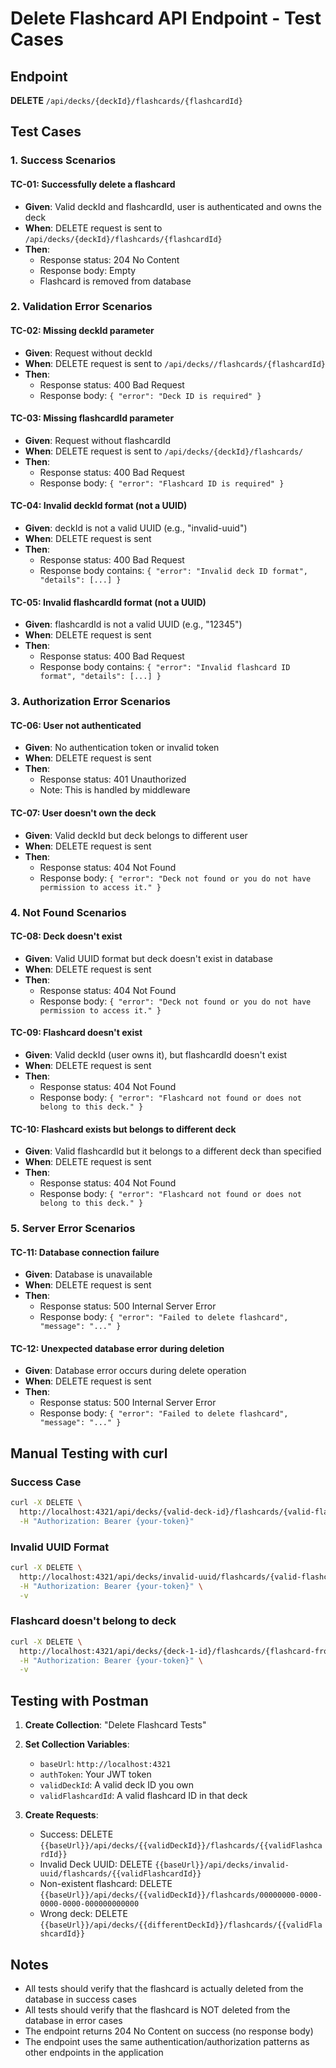 # Delete Flashcard API Endpoint - Test Cases

## Endpoint
**DELETE** `/api/decks/{deckId}/flashcards/{flashcardId}`

## Test Cases

### 1. Success Scenarios

#### TC-01: Successfully delete a flashcard
- **Given**: Valid deckId and flashcardId, user is authenticated and owns the deck
- **When**: DELETE request is sent to `/api/decks/{deckId}/flashcards/{flashcardId}`
- **Then**: 
  - Response status: 204 No Content
  - Response body: Empty
  - Flashcard is removed from database

### 2. Validation Error Scenarios

#### TC-02: Missing deckId parameter
- **Given**: Request without deckId
- **When**: DELETE request is sent to `/api/decks//flashcards/{flashcardId}`
- **Then**: 
  - Response status: 400 Bad Request
  - Response body: `{ "error": "Deck ID is required" }`

#### TC-03: Missing flashcardId parameter
- **Given**: Request without flashcardId
- **When**: DELETE request is sent to `/api/decks/{deckId}/flashcards/`
- **Then**: 
  - Response status: 400 Bad Request
  - Response body: `{ "error": "Flashcard ID is required" }`

#### TC-04: Invalid deckId format (not a UUID)
- **Given**: deckId is not a valid UUID (e.g., "invalid-uuid")
- **When**: DELETE request is sent
- **Then**: 
  - Response status: 400 Bad Request
  - Response body contains: `{ "error": "Invalid deck ID format", "details": [...] }`

#### TC-05: Invalid flashcardId format (not a UUID)
- **Given**: flashcardId is not a valid UUID (e.g., "12345")
- **When**: DELETE request is sent
- **Then**: 
  - Response status: 400 Bad Request
  - Response body contains: `{ "error": "Invalid flashcard ID format", "details": [...] }`

### 3. Authorization Error Scenarios

#### TC-06: User not authenticated
- **Given**: No authentication token or invalid token
- **When**: DELETE request is sent
- **Then**: 
  - Response status: 401 Unauthorized
  - Note: This is handled by middleware

#### TC-07: User doesn't own the deck
- **Given**: Valid deckId but deck belongs to different user
- **When**: DELETE request is sent
- **Then**: 
  - Response status: 404 Not Found
  - Response body: `{ "error": "Deck not found or you do not have permission to access it." }`

### 4. Not Found Scenarios

#### TC-08: Deck doesn't exist
- **Given**: Valid UUID format but deck doesn't exist in database
- **When**: DELETE request is sent
- **Then**: 
  - Response status: 404 Not Found
  - Response body: `{ "error": "Deck not found or you do not have permission to access it." }`

#### TC-09: Flashcard doesn't exist
- **Given**: Valid deckId (user owns it), but flashcardId doesn't exist
- **When**: DELETE request is sent
- **Then**: 
  - Response status: 404 Not Found
  - Response body: `{ "error": "Flashcard not found or does not belong to this deck." }`

#### TC-10: Flashcard exists but belongs to different deck
- **Given**: Valid flashcardId but it belongs to a different deck than specified
- **When**: DELETE request is sent
- **Then**: 
  - Response status: 404 Not Found
  - Response body: `{ "error": "Flashcard not found or does not belong to this deck." }`

### 5. Server Error Scenarios

#### TC-11: Database connection failure
- **Given**: Database is unavailable
- **When**: DELETE request is sent
- **Then**: 
  - Response status: 500 Internal Server Error
  - Response body: `{ "error": "Failed to delete flashcard", "message": "..." }`

#### TC-12: Unexpected database error during deletion
- **Given**: Database error occurs during delete operation
- **When**: DELETE request is sent
- **Then**: 
  - Response status: 500 Internal Server Error
  - Response body: `{ "error": "Failed to delete flashcard", "message": "..." }`

## Manual Testing with curl

### Success Case
```bash
curl -X DELETE \
  http://localhost:4321/api/decks/{valid-deck-id}/flashcards/{valid-flashcard-id} \
  -H "Authorization: Bearer {your-token}"
```

### Invalid UUID Format
```bash
curl -X DELETE \
  http://localhost:4321/api/decks/invalid-uuid/flashcards/{valid-flashcard-id} \
  -H "Authorization: Bearer {your-token}" \
  -v
```

### Flashcard doesn't belong to deck
```bash
curl -X DELETE \
  http://localhost:4321/api/decks/{deck-1-id}/flashcards/{flashcard-from-deck-2-id} \
  -H "Authorization: Bearer {your-token}" \
  -v
```

## Testing with Postman

1. **Create Collection**: "Delete Flashcard Tests"
2. **Set Collection Variables**:
   - `baseUrl`: `http://localhost:4321`
   - `authToken`: Your JWT token
   - `validDeckId`: A valid deck ID you own
   - `validFlashcardId`: A valid flashcard ID in that deck

3. **Create Requests**:
   - Success: DELETE `{{baseUrl}}/api/decks/{{validDeckId}}/flashcards/{{validFlashcardId}}`
   - Invalid Deck UUID: DELETE `{{baseUrl}}/api/decks/invalid-uuid/flashcards/{{validFlashcardId}}`
   - Non-existent flashcard: DELETE `{{baseUrl}}/api/decks/{{validDeckId}}/flashcards/00000000-0000-0000-0000-000000000000`
   - Wrong deck: DELETE `{{baseUrl}}/api/decks/{{differentDeckId}}/flashcards/{{validFlashcardId}}`

## Notes

- All tests should verify that the flashcard is actually deleted from the database in success cases
- All tests should verify that the flashcard is NOT deleted from the database in error cases
- The endpoint returns 204 No Content on success (no response body)
- The endpoint uses the same authentication/authorization patterns as other endpoints in the application

